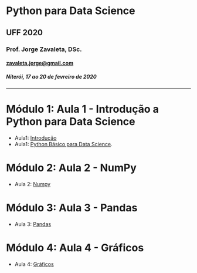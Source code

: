 # Python para Data Science
## UFF 2020
### Prof. Jorge Zavaleta, DSc.
#### zavaleta.jorge@gmail.com
##### Niterói, 17 ao 20 de fevreiro de 2020
---
# Módulo 1: Aula 1 - Introdução a Python para Data Science
* Aula1: [Introdução](Python_Data_Science_UFF_02-2020_01.pdf)
* Aula1: [Python Básico para Data Science](Python_Data_Science_UFF_2020_M1.ipynb).

# Módulo 2: Aula 2 - NumPy
* Aula 2: [Numpy](Python_Data_Science_UFF_2020_M2.ipynb)

# Módulo 3: Aula 3 - Pandas
* Aula 3: [Pandas](Python_Data_Science_UFF_2020_M3.ipynb)

# Módulo 4: Aula 4 - Gráficos
* Aula 4: [Gráficos](Python_Data_Science_UFF_2020_M4.ipynb)
